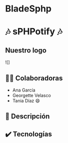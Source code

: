 # BladeSphp
# 🎶 sPHPotify 🎶

## Nuestro logo
![]

## :woman_technologist: Colaboradoras 
- Ana García
- Georgette Velasco
- Tania Díaz
:smile:

## :pencil: Descripción



## :heavy_check_mark: Tecnologías
